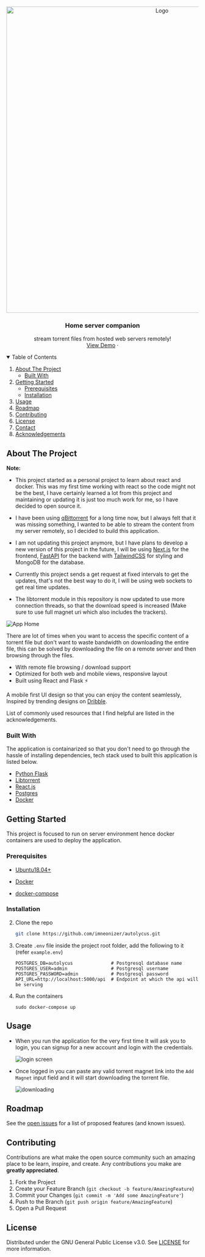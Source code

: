 <br />

<p align="center">
    <img src="images/banner-logo.png" alt="Logo" width="800">
  </a>

  <h3 align="center">Home server companion</h3>

  <p align="center">
    stream torrent files from hosted web servers remotely!
    <br />
    <a href="https://youtu.be/A64dRyOJoqw">View Demo</a>
    ·
  </p>
</p>

<details open="open">
  <summary>Table of Contents</summary>
  <ol>
    <li>
      <a href="#about-the-project">About The Project</a>
      <ul>
        <li><a href="#built-with">Built With</a></li>
      </ul>
    </li>
    <li>
      <a href="#getting-started">Getting Started</a>
      <ul>
        <li><a href="#prerequisites">Prerequisites</a></li>
        <li><a href="#installation">Installation</a></li>
      </ul>
    </li>
    <li><a href="#usage">Usage</a></li>
    <li><a href="#roadmap">Roadmap</a></li>
    <li><a href="#contributing">Contributing</a></li>
    <li><a href="#license">License</a></li>
    <li><a href="#contact">Contact</a></li>
    <li><a href="#acknowledgements">Acknowledgements</a></li>
  </ol>
</details>
<!-- ABOUT THE PROJECT -->

## About The Project
**Note:**

- This project started as a personal project to learn about react and docker. This was my first time working with react so the code might not be the best, I have certainly learned a lot from this project and maintaining or updating it is just too much work for me, so I have decided to open source it.

- I have been using [qBittorrent](https://www.qbittorrent.org/) for a long time now, but I always felt that it was missing something, I wanted to be able to stream the content from my server remotely, so I decided to build this application.

- I am not updating this project anymore, but I have plans to develop a new version of this project in the future, I will be using [Next.js](https://nextjs.org/) for the frontend, [FastAPI](https://fastapi.tiangolo.com/) for the backend with [TailwindCSS](https://tailwindcss.com/) for styling and MongoDB for the database.

- Currently this project sends a get request at fixed intervals to get the updates, that's not the best way to do it, I will be using web sockets to get real time updates.


- The libtorrent module in this repository is now updated to use more connection threads, so that the download speed is increased (Make sure to use full magnet uri which also includes the trackers).




![App Home](images/mobile-views-combined.png)

There are lot of times when you want to access the specific content of a torrent file but don't want to waste bandwidth on downloading the entire file, this can be solved by downloading the file on a remote server and then browsing through the files.

* With remote file browsing / download support
* Optimized for both web and mobile views, responsive layout
* Built using React and Flask ⚡

A mobile first UI design so that you can enjoy the content seamlessly, Inspired by trending designs on [Dribble](https://dribbble.com/).

List of commonly used resources that I find helpful are listed in the acknowledgements.

### Built With

The application is containarized so that you don't need to go through the hassle of installing dependencies, tech stack used to built this application is listed below.
* [Python Flask](https://flask.palletsprojects.com/en/2.0.x/)
* [Libtorrent](https://libtorrent.org/)
* [React.js](https://reactjs.org/)
* [Postgres](https://www.postgresql.org/)
* [Docker](https://www.docker.com/)



<!-- GETTING STARTED -->

## Getting Started

This project is focused to run on server environment hence docker containers are used to deploy the application.

### Prerequisites

- [Ubuntu18.04+](https://ubuntu.com/tutorials/install-ubuntu-desktop#1-overview)

- [Docker](https://docs.docker.com/engine/install/ubuntu/)
- [docker-compose](https://docs.docker.com/compose/install/)

### Installation

2. Clone the repo
   ```sh
   git clone https://github.com/imneonizer/autolycus.git
   ```
3. Create `.env` file inside the project root folder, add the following to it (refer `example.env`)
   ```
   POSTGRES_DB=autolycus              # Postgresql database name
   POSTGRES_USER=admin                # Postgresql username
   POSTGRES_PASSWORD=admin            # Postgresql password
   API_URL=http://localhost:5000/api  # Endpoint at which the api will be serving
   ```
4. Run the containers
   ```JS
   sudo docker-compose up
   ```



<!-- USAGE EXAMPLES -->
## Usage

- When you run the application for the very first time It will ask you to login, you can signup for a new account and login with the credentials.

  ![login screen](images/web-login.png)

- Once logged in you can paste any valid torrent magnet link into the `Add Magnet` input field and it will start downloading the torrent file.

  ![downloading](images/web-download.png)



<!-- ROADMAP -->

## Roadmap

See the [open issues](https://github.com/imneonizer/autolycus/issues) for a list of proposed features (and known issues).



<!-- CONTRIBUTING -->
## Contributing

Contributions are what make the open source community such an amazing place to be learn, inspire, and create. Any contributions you make are **greatly appreciated**.

1. Fork the Project
2. Create your Feature Branch (`git checkout -b feature/AmazingFeature`)
3. Commit your Changes (`git commit -m 'Add some AmazingFeature'`)
4. Push to the Branch (`git push origin feature/AmazingFeature`)
5. Open a Pull Request



<!-- LICENSE -->
## License

Distributed under the GNU General Public License v3.0. See [LICENSE](LICENSE.txt) for more information.
